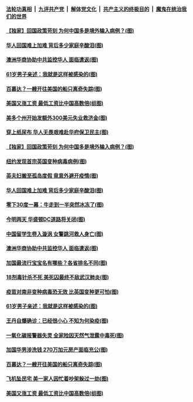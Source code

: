 ####  [法轮功真相](../../../../basic/blob/master/README.md?t=01061731) &nbsp;|&nbsp; [九评共产党](../../../../9ping.md/blob/master/README.md?t=01061731) &nbsp;|&nbsp; [解体党文化](../../../../jtdwh.md/blob/master/README.md?t=01061731)  &nbsp;|&nbsp; [共产主义的终极目的](../../../../gczydzjmd.md/blob/master/README.md?t=01061731) &nbsp;|&nbsp; [魔鬼在统治我们的世界](../../../../mgztzwmdsj.md/blob/master/README.md?t=01061731) 

#### [【独家】回国政策苛刻 为何中国多是境外输入病例？(图)](../pages/p3/958167.md?t=01061731) 

#### [华人回国难上加难 背后多少家庭辛酸泪(图)](../pages/p3/958158.md?t=01061731) 

#### [澳洲华商协助中共监控华人 面临遣返(图)](../pages/p3/958059.md?t=01061731) 

#### [61岁男子亲述：我就是这样被感染的(图)](../pages/p3/958053.md?t=01061731) 

#### [百慕达？一艘开往美国的船只离奇失踪(图)](../pages/p3/957969.md?t=01061731) 

#### [美国又涨工资 最低工资比中国高数倍(组图)](../pages/p3/957964.md?t=01061731) 

#### [美多个州开始发额外300美元失业救济金(图)](../pages/p3/958188.md?t=01061731) 

#### [穿上纸尿布 华人无畏艰难赴华府保卫民主(图)](../pages/p3/958169.md?t=01061731) 

#### [【独家】回国政策苛刻 为何中国多是境外输入病例？(图)](../pages/p3/958167.md?t=01061731) 

#### [纽约发现首宗英国变种病毒病例(图)](../pages/p3/958166.md?t=01061731) 

#### [英夫妇搬至孤岛度假 竟意外避开疫情(图)](../pages/p3/958162.md?t=01061731) 

#### [华人回国难上加难 背后多少家庭辛酸泪(图)](../pages/p3/958158.md?t=01061731) 

#### [零下30度一幕：牛走到一半突然冰冻了(图)](../pages/p3/958153.md?t=01061731) 

#### [今明两天 华盛顿DC道路将关闭(图)](../pages/p3/958147.md?t=01061731) 

#### [中国留学生卷入漩涡 女警跳河救人身亡(图)](../pages/p3/958072.md?t=01061731) 

#### [澳洲华商协助中共监控华人 面临遣返(图)](../pages/p3/958059.md?t=01061731) 

#### [加国最流行宝宝名有哪些？各省排名不同(图)](../pages/p3/958067.md?t=01061731) 

#### [18剂毒针杀不死 美死囚最终不敌武汉肺炎(图)](../pages/p3/958064.md?t=01061731) 

#### [疫苗对南非变种病毒恐无效 比英国变种更可怕(图)](../pages/p3/958057.md?t=01061731) 

#### [61岁男子亲述：我就是这样被感染的(图)](../pages/p3/958053.md?t=01061731) 

#### [王丹自爆确诊：已经很小心 不知为何染疫(图)](../pages/p3/958032.md?t=01061731) 

#### [一氧化碳报警器失灵 全家险因天然气泄露中毒死(图)](../pages/p3/957984.md?t=01061731) 

#### [加国华男涉洗钱 270万加元房产面临充公(图)](../pages/p3/957975.md?t=01061731) 

#### [百慕达？一艘开往美国的船只离奇失踪(图)](../pages/p3/957969.md?t=01061731) 

#### [飞机坠民宅 美一家人因忙着吵架躲过一劫(图)](../pages/p3/957972.md?t=01061731) 

#### [美国又涨工资 最低工资比中国高数倍(组图)](../pages/p3/957964.md?t=01061731) 

